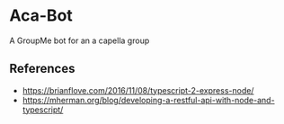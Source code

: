 # Aca-Bot

A GroupMe bot for an a capella group

## References

* https://brianflove.com/2016/11/08/typescript-2-express-node/
* https://mherman.org/blog/developing-a-restful-api-with-node-and-typescript/
